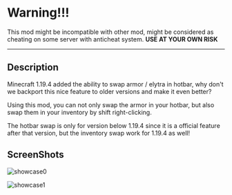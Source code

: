 # Warning!!!

This mod might be incompatible with other mod, might be considered as cheating on some server with anticheat system. **USE AT YOUR OWN RISK**

------

## Description

Minecraft 1.19.4 added the ability to swap armor / elytra in hotbar, why don't we backport this nice feature to older versions and make it even better?

Using this mod, you can not only swap the armor in your hotbar, but also swap them in your inventory by shift right-clicking.

The hotbar swap is only for version below 1.19.4 since it is a official feature after that version, but the inventory swap work for 1.19.4 as well!

## ScreenShots

![showcase0](https://github.com/HeyBlack233/Pic/blob/main/basmod/showcase0.gif?raw=true)

![showcase1](https://github.com/HeyBlack233/Pic/blob/main/basmod/showcase1.gif?raw=true)
